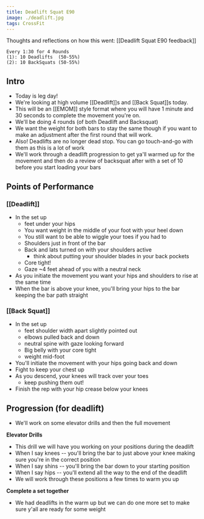 ```yaml
---
title: Deadlift Squat E90
image: ./deadlift.jpg
tags: CrossFit
---
```


Thoughts and reflections on how this went: [[Deadlift Squat E90 feedback]]

```
Every 1:30 for 4 Rounds
(1): 10 Deadlifts  (50-55%)
(2): 10 BackSquats (50-55%)
```
## Intro
- Today is leg day!
- We're looking at high volume [[Deadlift]]s and [[Back Squat]]s today.
- This will be an [[EMOM]] style format where you will have 1 minute and 30 seconds to complete the movement you're on. 
- We'll be doing 4 rounds (of both Deadlift and Backsquat)
- We want the weight for both bars to stay the same though if you want to make an adjustment after the first round that will work.
- Also! Deadlifts are no longer dead stop. You can go touch-and-go with them as this is a lot of work
- We'll work through a deadlift progression to get ya'll warmed up for the movement and then do a review of backsquat after with a set of 10 before you start loading your bars
## Points of Performance
### [[Deadlift]]
- In the set up
  - feet under your hips
  - You want weight in the middle of your foot with your heel down 
  - You still want to be able to wiggle your toes if you had to
  - Shoulders just in front of the bar
  - Back and lats turned on with your shoulders active
    - think about putting your shoulder blades in your back pockets
  - Core tight!
  - Gaze ~4 feet ahead of you with a neutral neck
- As you initiate the movement you want your hips and shoulders to rise at the same time
- When the bar is above your knee, you'll bring your hips to the bar keeping the bar path straight 
### [[Back Squat]]
- In the set up
  - feet shoulder width apart slightly pointed out
  - elbows pulled back and down
  - neutral spine with gaze looking forward
  - Big belly with your core tight
  - weight mid-foot
- You'll initiate the movement with your hips going back and down
- Fight to keep your chest up
- As you descend, your knees will track over your toes
  - keep pushing them out!
- Finish the rep with your hip crease below your knees
## Progression (for deadlift)
- We'll work on some elevator drills and then the full movement

**Elevator Drills** 
- This drill we will have you working on your positions during the deadlift
- When I say knees -- you'll bring the bar to just above your knee making sure you're in the correct position
- When I say shins -- you'll bring the bar down to your starting position
- When I say hips -- you'll extend all the way to the end of the deadlift
- We will work through these positions a few times to warm you up

**Complete a set together**
- We had deadlifts in the warm up but we can do one more set to make sure y'all are ready for some weight

